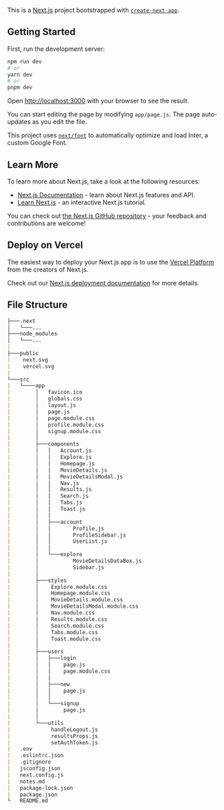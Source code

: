 This is a [Next.js](https://nextjs.org/) project bootstrapped with [`create-next-app`](https://github.com/vercel/next.js/tree/canary/packages/create-next-app).

## Getting Started

First, run the development server:

```bash
npm run dev
# or
yarn dev
# or
pnpm dev
```

Open [http://localhost:3000](http://localhost:3000) with your browser to see the result.

You can start editing the page by modifying `app/page.js`. The page auto-updates as you edit the file.

This project uses [`next/font`](https://nextjs.org/docs/basic-features/font-optimization) to automatically optimize and load Inter, a custom Google Font.

## Learn More

To learn more about Next.js, take a look at the following resources:

- [Next.js Documentation](https://nextjs.org/docs) - learn about Next.js features and API.
- [Learn Next.js](https://nextjs.org/learn) - an interactive Next.js tutorial.

You can check out [the Next.js GitHub repository](https://github.com/vercel/next.js/) - your feedback and contributions are welcome!

## Deploy on Vercel

The easiest way to deploy your Next.js app is to use the [Vercel Platform](https://vercel.com/new?utm_medium=default-template&filter=next.js&utm_source=create-next-app&utm_campaign=create-next-app-readme) from the creators of Next.js.

Check out our [Next.js deployment documentation](https://nextjs.org/docs/deployment) for more details.


## File Structure

```md
├───.next
│   └───...
├───node_modules
│   └───...
|
├───public
|    next.svg
|    vercel.svg
|
└───src
|   └────app
|        │   favicon.ico
|        │   globals.css
|        │   layout.js
|        │   page.js
|        │   page.module.css
|        │   profile.module.css
|        │   signup.module.css
|        │
|        ├───components
|        │   │   Account.js
|        │   │   Explore.js
|        │   │   Homepage.js
|        │   │   MovieDetails.js
|        │   │   MovieDetailsModal.js
|        │   │   Nav.js
|        │   │   Results.js
|        │   │   Search.js
|        │   │   Tabs.js
|        │   │   Toast.js
|        │   │
|        │   ├───account
|        │   │       Profile.js
|        │   │       ProfileSidebar.js
|        │   │       UserList.js
|        │   │
|        │   └───explore
|        │           MovieDetailsDataBox.js
|        │           Sidebar.js
|        │
|        ├───styles
|        │    Explore.module.css
|        │    Homepage.module.css
|        │    MovieDetails.module.css
|        │    MovieDetailsModal.module.css
|        │    Nav.module.css
|        │    Results.module.css
|        │    Search.module.css
|        │    Tabs.module.css
|        │    Toast.module.css
|        │
|        ├───users
|        │   ├───login
|        │   │    page.js
|        │   │    page.module.css
|        │   │
|        │   ├───new
|        │   │    page.js
|        │   │
|        │   └───signup
|        │        page.js
|        │
|        └───utils
|             handleLogout.js
|             resultsProps.js
|             setAuthToken.js
|   .env
|   .eslintrc.json
|   .gitignore
|   jsconfig.json
|   next.config.js
|   notes.md
|   package-lock.json
|   package.json
└   README.md
```